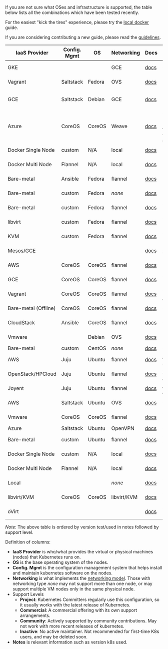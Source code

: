 If you are not sure what OSes and infrastructure is supported, the table below lists all the combinations which have
been tested recently.

For the easiest "kick the tires" experience, please try the [local docker](docker.md) guide.

If you are considering contributing a new guide, please read the
[guidelines](../../docs/devel/writing-a-getting-started-guide.md).

IaaS Provider  | Config. Mgmt | OS     | Networking  | Docs                                                   | Support Level                | Notes
-------------- | ------------ | ------ | ----------  | ----------------------------------------------------   | ---------------------------- | -----
GKE            |              |        | GCE         | [docs](https://cloud.google.com/container-engine)      | Commercial                   | Uses K8s version 0.15.0
Vagrant        | Saltstack    | Fedora | OVS         | [docs](../../docs/getting-started-guides/vagrant.md)   | Project                      | Uses latest via https://get.k8s.io/
GCE            | Saltstack    | Debian | GCE         | [docs](../../docs/getting-started-guides/gce.md)       | Project                      | Tested with 0.15.0 by @robertbailey
Azure          | CoreOS       | CoreOS | Weave       | [docs](../../docs/getting-started-guides/coreos/azure/README.md)         | Community ([@errordeveloper](https://github.com/errordeveloper), [@squillace](https://github.com/squillace), [@chanezon](https://github.com/chanezon), [@crossorigin](https://github.com/crossorigin)) | Uses K8s version 0.15.0
Docker Single Node | custom       | N/A    | local       | [docs](docker.md) | Project (@brendandburns) | Tested @ 0.14.1 |
Docker Multi Node  | Flannel | N/A    | local       | [docs](docker-multinode.md) | Project (@brendandburns) | Tested @ 0.14.1 |
Bare-metal     | Ansible      | Fedora | flannel     | [docs](../../docs/getting-started-guides/fedora/fedora_ansible_config.md)       | Project    | Uses K8s v0.13.2
Bare-metal     | custom       | Fedora | _none_      | [docs](../../docs/getting-started-guides/fedora/fedora_manual_config.md) | Project    | Uses K8s v0.13.2
Bare-metal     | custom       | Fedora | flannel   | [docs](../../docs/getting-started-guides/fedora/flannel_multi_node_cluster.md) | Community ([@aveshagarwal](https://github.com/aveshagarwal))| Tested with 0.15.0
libvirt        | custom       | Fedora | flannel   | [docs](../../docs/getting-started-guides/fedora/flannel_multi_node_cluster.md) | Community ([@aveshagarwal](https://github.com/aveshagarwal))| Tested with 0.15.0
KVM            | custom       | Fedora | flannel   | [docs](../../docs/getting-started-guides/fedora/flannel_multi_node_cluster.md) | Community ([@aveshagarwal](https://github.com/aveshagarwal))| Tested with 0.15.0
Mesos/GCE      |              |        |             | [docs](../../docs/getting-started-guides/mesos.md)     | [Community](https://github.com/mesosphere/kubernetes-mesos) ([@jdef](https://github.com/jdef)) | Uses K8s v0.11.2
AWS            | CoreOS       | CoreOS | flannel     | [docs](../../docs/getting-started-guides/coreos.md)    | Community                    | Uses K8s version 0.15.0
GCE            | CoreOS       | CoreOS | flannel     | [docs](../../docs/getting-started-guides/coreos.md)    | Community (@kelseyhightower) | Uses K8s version 0.15.0
Vagrant        | CoreOS       | CoreOS | flannel     | [docs](../../docs/getting-started-guides/coreos.md)    | Community ( [@pires](https://github.com/pires), [@AntonioMeireles](https://github.com/AntonioMeireles) )           | Uses K8s version 0.15.0
Bare-metal (Offline) | CoreOS       | CoreOS | flannel      | [docs](../../docs/getting-started-guides/coreos/bare_metal_offline.md) | Community([@jeffbean](https://github.com/jeffbean))    | Uses K8s version 0.15.0
CloudStack     | Ansible      | CoreOS | flannel     | [docs](../../docs/getting-started-guides/cloudstack.md)| Community (@runseb)          | Uses K8s version 0.9.1
Vmware         |              | Debian | OVS         | [docs](../../docs/getting-started-guides/vsphere.md)   | Community (@pietern)         | Uses K8s version 0.9.1
Bare-metal     | custom       | CentOS | _none_      | [docs](../../docs/getting-started-guides/centos/centos_manual_config.md) | Community(@coolsvap)    | Uses K8s v0.9.1
AWS            | Juju         | Ubuntu | flannel     | [docs](../../docs/getting-started-guides/juju.md)      | [Community](https://github.com/whitmo/bundle-kubernetes) ( [@whit](https://github.com/whitmo), [@matt](https://github.com/mbruzek), [@chuck](https://github.com/chuckbutler) ) | [Tested](http://reports.vapour.ws/charm-tests-by-charm/kubernetes) K8s v0.8.1
OpenStack/HPCloud | Juju      | Ubuntu | flannel     | [docs](../../docs/getting-started-guides/juju.md)      | [Community](https://github.com/whitmo/bundle-kubernetes) ( [@whit](https://github.com/whitmo), [@matt](https://github.com/mbruzek), [@chuck](https://github.com/chuckbutler) ) | [Tested](http://reports.vapour.ws/charm-tests-by-charm/kubernetes) K8s v0.8.1
Joyent         | Juju         | Ubuntu | flannel     | [docs](../../docs/getting-started-guides/juju.md)      | [Community](https://github.com/whitmo/bundle-kubernetes) ( [@whit](https://github.com/whitmo), [@matt](https://github.com/mbruzek), [@chuck](https://github.com/chuckbutler) ) | [Tested](http://reports.vapour.ws/charm-tests-by-charm/kubernetes) K8s v0.8.1
AWS            | Saltstack    | Ubuntu | OVS         | [docs](../../docs/getting-started-guides/aws.md)       | Community (@justinsb)        | Uses K8s version 0.5.0
Vmware         | CoreOS       | CoreOS | flannel     | [docs](../../docs/getting-started-guides/coreos.md)    | Community (@kelseyhightower) | Uses K8s version 0.15.0
Azure          | Saltstack    | Ubuntu | OpenVPN     | [docs](../../docs/getting-started-guides/azure.md)     | Community                    |
Bare-metal     | custom       | Ubuntu | flannel     | [docs](../../docs/getting-started-guides/ubuntu.md)    | Community (@resouer @WIZARD-CXY)       | use k8s version 0.15.0
Docker Single Node        | custom       | N/A    | local       | [docs](docker.md) | Project (@brendandburns) | Tested @ 0.14.1 |
Docker Multi Node        | Flannel| N/A    | local       | [docs](docker-multinode.md) | Project (@brendandburns) | Tested @ 0.14.1 |
Local          |              |        | _none_      | [docs](../../docs/getting-started-guides/locally.md)   | Community (@preillyme)                     |
libvirt/KVM    | CoreOS       | CoreOS | libvirt/KVM | [docs](../../docs/getting-started-guides/libvirt-coreos.md) | Community (@lhuard1A)   |
oVirt          |              |        |             | [docs](../../docs/getting-started-guides/ovirt.md)     | Community (@simon3z)         |


*Note*: The above table is ordered by version test/used in notes followed by support level.

Definition of columns:
  - **IaaS Provider** is who/what provides the virtual or physical machines (nodes) that Kubernetes runs on.
  - **OS** is the base operating system of the nodes.
  - **Config. Mgmt** is the configuration management system that helps install and maintain kubernetes software on the
    nodes.
  - **Networking** is what implements the [networking model](../../docs/networking.md).  Those with networking type
    _none_ may not support more than one node, or may support multiple VM nodes only in the same physical node.
  - Support Levels
    - **Project**:  Kubernetes Committers regularly use this configuration, so it usually works with the latest release
      of Kubernetes.
    - **Commercial**: A commercial offering with its own support arrangements.
    - **Community**: Actively supported by community contributions. May not work with more recent releases of kubernetes.
    - **Inactive**: No active maintainer.  Not recommended for first-time K8s users, and may be deleted soon.
  - **Notes** is relevant information such as version k8s used.
